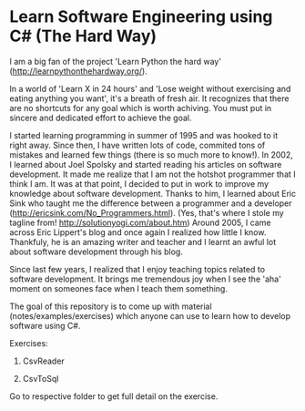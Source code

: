 Learn Software Engineering using C# (The Hard Way)
===================================

I am a big fan of the project 'Learn Python the hard way' (http://learnpythonthehardway.org/). 

In a world of 'Learn X in 24 hours' and 'Lose weight without exercising and eating anything you want', it's a breath of fresh air. It recognizes that there are no shortcuts for any goal which is worth achiving. You must put in sincere and dedicated effort to achieve the goal.

I started learning programming in summer of 1995 and was hooked to it right away. Since then, I have written lots of code, commited tons of mistakes and learned few things (there is so much more to know!). In 2002, I learned about Joel Spolsky and started reading his articles on software development. It made me realize that I am not the hotshot programmer that I think I am. It was at that point, I decided to put in work to improve my knowledge about software development. Thanks to him, I learned about Eric Sink who taught me the difference between a programmer and a developer (http://ericsink.com/No_Programmers.html). (Yes, that's where I stole my tagline from! http://solutionyogi.com/about.htm) Around 2005, I came across Eric Lippert's blog and once again I realized how little I know. Thankfuly, he is an amazing writer and teacher and I learnt an awful lot about software development through his blog. 

Since last few years, I realized that I enjoy teaching topics related to software development. It brings me tremendous joy when I see the 'aha' moment on someones face when I teach them something. 

The goal of this repository is to come up with material (notes/examples/exercises) which anyone can use to learn how to develop software using C#. 

Exercises:

1. CsvReader

2. CsvToSql 

Go to respective folder to get full detail on the exercise. 
